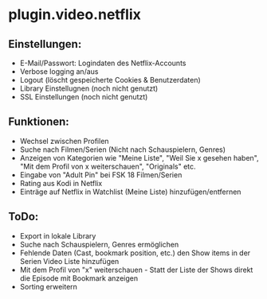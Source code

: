 # plugin.video.netflix

Einstellungen:
--------------

  - E-Mail/Passwort: Logindaten des Netflix-Accounts
  - Verbose logging an/aus
  - Logout (löscht gespeicherte Cookies & Benutzerdaten)
  - Library Einstellugnen (noch nicht genutzt)
  - SSL Einstellungen (noch nicht genutzt)

Funktionen:
-----------

  - Wechsel zwischen Profilen
  - Suche nach Filmen/Serien (Nicht nach Schauspielern, Genres)
  - Anzeigen von Kategorien wie "Meine Liste", "Weil Sie x gesehen haben", "Mit dem Profil von x weiterschauen", "Originals" etc.
  - Eingabe von "Adult Pin" bei FSK 18 Filmen/Serien
  - Rating aus Kodi in Netflix  
  - Einträge auf Netflix in Watchlist (Meine Liste) hinzufügen/entfernen

ToDo:
-----

  - Export in lokale Library
  - Suche nach Schauspielern, Genres ermöglichen
  - Fehlende Daten (Cast, bookmark position, etc.) den Show items in der Serien Video Liste hinzufügen
  - Mit dem Profil von "x" weiterschauen - Statt der Liste der Shows direkt die Episode mit Bookmark anzeigen
  - Sorting erweitern
